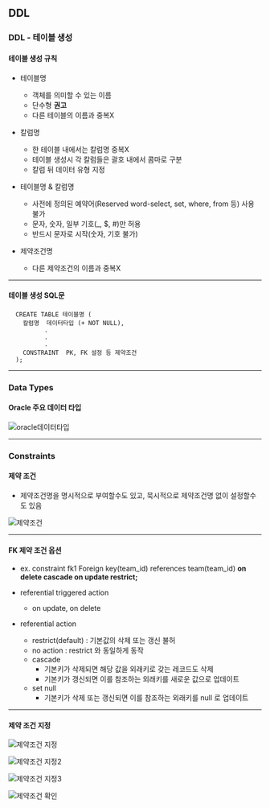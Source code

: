 ## DDL
### DDL - 테이블 생성
#### 테이블 생성 규칙
- 테이블명
  - 객체를 의미할 수 있는 이름
  - 단수형 **권고**
  - 다른 테이블의 이름과 중복X

- 칼럼명
  - 한 테이블 내에서는 칼럼명 중복X
  - 테이블 생성시 각 칼럼들은 괄호 내에서 콤마로 구분
  - 칼럼 뒤 데이터 유형 지정
 
- 테이블명 & 칼럼명
  - 사전에 정의된 예약어(Reserved word-select, set, where, from 등) 사용 불가
  - 문자, 숫자, 일부 기호(_, $, #)만 허용
  - 반드시 문자로 시작(숫자, 기호 불가)

- 제약조건명
  - 다른 제약조건의 이름과 중복X


---

#### 테이블 생성 SQL문
```
  CREATE TABLE 테이블명 (
    칼럼명  데이터타입 (+ NOT NULL),
          .
          .
          .
    CONSTRAINT  PK, FK 설정 등 제약조건
  );
```


---

### Data Types
#### Oracle 주요 데이터 타입

![oracle데이터타입](https://github.com/silverywaves/IT_ACADEMY/assets/155939946/1bbcb0c3-6a6a-4c2d-82ac-ff531823d03b)



---

### Constraints
#### 제약 조건
- 제약조건명을 명시적으로 부여할수도 있고, 묵시적으로 제약조건명 없이 설정할수도 있음

![제약조건](https://github.com/silverywaves/IT_ACADEMY/assets/155939946/043cb497-173f-4b6a-b09e-b4ee1b8f5393)


---

#### FK 제약 조건 옵션
- ex. constraint fk1 Foreign key(team_id) references team(team_id)
      **on delete cascade on update restrict;**

- referential triggered action
  - on update, on delete
 
- referential action
  - restrict(default) : 기본값의 삭제 또는 갱신 불허
  - no action : restrict 와 동일하게 동작
  - cascade
    - 기본키가 삭제되면 해당 값을 외래키로 갖는 레코드도 삭제
    - 기본키가 갱신되면 이를 참조하는 외래키를 새로운 값으로 업데이트
  - set null
    - 기본키가 삭제 또는 갱신되면 이를 참조하는 외래키를 null 로 업데이트

---

#### 제약 조건 지정

![제약조건 지정](https://github.com/silverywaves/IT_ACADEMY/assets/155939946/05724acf-6467-407b-b098-d8526d689b70)

![제약조건 지정2](https://github.com/silverywaves/IT_ACADEMY/assets/155939946/5e2b8912-5239-4bd7-bb80-bac6a33f0bcb)

![제약조건 지정3](https://github.com/silverywaves/IT_ACADEMY/assets/155939946/e1085a2b-a8dc-4e77-ae90-a8798abbc4d6)

![제약조건 확인](https://github.com/silverywaves/IT_ACADEMY/assets/155939946/73c89d4a-6f07-413b-b7aa-e7b05fe1602c)


